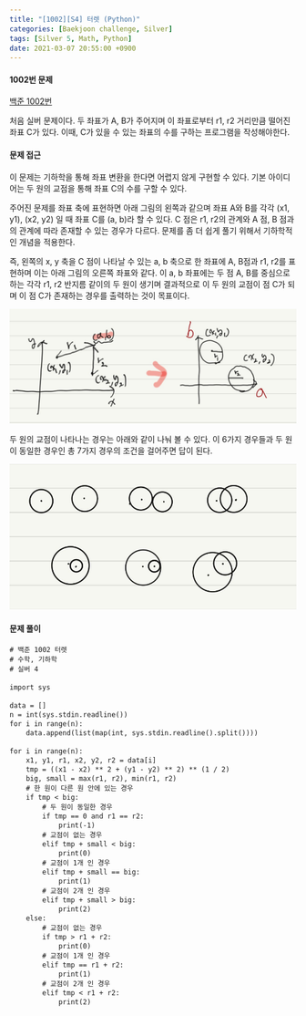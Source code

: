 ```yaml
---
title: "[1002][S4] 터렛 (Python)"
categories: [Baekjoon challenge, Silver]
tags: [Silver 5, Math, Python]
date: 2021-03-07 20:55:00 +0900
---
```


#### 1002번 문제

[백준 1002번](https://www.acmicpc.net/problem/1002)

처음 실버 문제이다. 
두 좌표가 A, B가 주어지며 이 좌표로부터 r1, r2 거리만큼 떨어진 좌표 C가 있다.
이때, C가 있을 수 있는 좌표의 수를 구하는 프로그램을 작성해야한다. 

#### 문제 접근

이 문제는 기하학을 통해 좌표 변환을 한다면 어렵지 않게 구현할 수 있다. 
기본 아이디어는 두 원의 교점을 통해 좌표 C의 수를 구할 수 있다.

주어진 문제를 좌표 축에 표현하면 아래 그림의 왼쪽과 같으며 좌표 A와 B를 각각 (x1, y1), (x2, y2) 일 때 좌표 C를 (a, b)라 할 수 있다. C 점은 r1, r2의 관계와 A 점, B 점과의 관계에 따라 존재할 수 있는 경우가 다르다.  문제를 좀 더 쉽게 풀기 위해서 기하학적인 개념을 적용한다.

즉, 왼쪽의 x, y 축을 C 점이 나타날 수 있는 a, b 축으로 한 좌표에 A, B점과 r1, r2를 표현하며 이는 아래 그림의 오른쪽 좌표와 같다. 이 a, b 좌표에는 두 점 A, B를 중심으로 하는 각각 r1, r2 반지름 같이의 두 원이 생기며 
결과적으로 이 두 원의 교점이 점 C가 되며 이 점 C가 존재하는 경우를 출력하는 것이 목표이다.



![](https://github.com/Jihackstory/Jihackstory.github.io/blob/main/assets/images/BJ_1002_1.jpg?raw=true)



두 원의 교점이 나타나는 경우는 아래와 같이 나눠 볼 수 있다. 이 6가지 경우들과 두 원이 동일한 경우인 총 7가지 경우의 조건을 걸어주면 답이 된다.



![](https://github.com/Jihackstory/Jihackstory.github.io/blob/main/assets/images/BJ_1002_2.jpg?raw=true)




#### 문제 풀이
```
# 백준 1002 터렛
# 수학, 기하학
# 실버 4

import sys

data = []
n = int(sys.stdin.readline())
for i in range(n):
    data.append(list(map(int, sys.stdin.readline().split())))

for i in range(n):
    x1, y1, r1, x2, y2, r2 = data[i]
    tmp = ((x1 - x2) ** 2 + (y1 - y2) ** 2) ** (1 / 2)
    big, small = max(r1, r2), min(r1, r2)
    # 한 원이 다른 원 안에 있는 경우
    if tmp < big:
    	# 두 원이 동일한 경우
        if tmp == 0 and r1 == r2:
            print(-1)
        # 교점이 없는 경우
        elif tmp + small < big:
            print(0)
        # 교점이 1개 인 경우
        elif tmp + small == big:
            print(1)
        # 교점이 2개 인 경우
        elif tmp + small > big:
            print(2)
    else:
	    # 교점이 없는 경우
        if tmp > r1 + r2:
            print(0)
        # 교점이 1개 인 경우
        elif tmp == r1 + r2:
            print(1)
        # 교점이 2개 인 경우
        elif tmp < r1 + r2:
            print(2)

```

